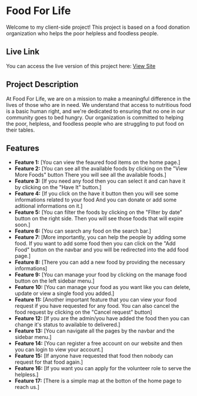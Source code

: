 # Food For Life

Welcome to my client-side project! This project is based on a food donation organization who helps the poor helpless and foodless people.

## Live Link
You can access the live version of this project here: [View Site](https://food-sharing-b4e8a.web.app/)

## Project Description

At Food For Life, we are on a mission to make a meaningful difference in the lives of those who are in need. We understand that access to nutritious food is a basic human right, and we're dedicated to ensuring that no one in our community goes to bed hungry. Our organization is committed to helping the poor, helpless, and foodless people who are struggling to put food on their tables.

## Features

- **Feature 1:** [You can view the feaured food items on the home page.]
- **Feature 2:** [You can see all the available foods by clicking on the "View More Foods" button There you will see all the available foods.]
- **Feature 3:** [If you need any food then you can select it and can have it by clicking on the "Have It" button.]
- **Feature 4:** [If you click on the have it button then you will see some informations related to your food And you can donate or add some aditional informations on it.]
- **Feature 5:** [You can filter the foods by clicking on the "FIlter by date" button on the right side. Then you will see those foods that will expire soon.]
- **Feature 6:** [You can search any food on the search bar.]
- **Feature 7:** [More importantly, you can help the people by adding some food. If you want to add some food then you can click on the "Add Food" button on the navbar and you will be redirected into the add food page.]
- **Feature 8:** [There you can add a new food by providing the necessary informations]
- **Feature 9:** [You can manage your food by clicking on the manage food button on the left sidebar menu.]
- **Feature 10:** [You can manage your food as you want like you can delete, update or view a single food you added.]
- **Feature 11:** [Another important feature that you can view your food request if you have requested for any food. You can also cancel the food request by clicking on the "Cancel request" button]
- **Feature 12:** [If you are the admin/you have added the food then you can change it's status to available to delivered.]
- **Feature 13:** [You can navigate all the pages by the navbar and the sidebar menu.]
- **Feature 14:** [You can register a free account on our website and then you can login to view your account.]
- **Feature 15:** [If anyone have requested that food then nobody can request for that food again.]
- **Feature 16:** [If you want you can apply for the volunteer role to serve the helpless.]
- **Feature 17:** [There is a simple map at the botton of the home page to reach us.]